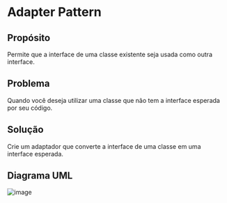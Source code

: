 # Adapter Pattern

## Propósito
Permite que a interface de uma classe existente seja usada como outra interface.

## Problema
Quando você deseja utilizar uma classe que não tem a interface esperada por seu código.

## Solução
Crie um adaptador que converte a interface de uma classe em uma interface esperada.

## Diagrama UML

![image](https://github.com/user-attachments/assets/192f6406-c921-44a5-8fb7-1c4a476389da)

